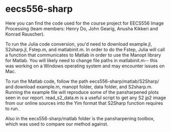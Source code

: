 # eecs556-sharp

Here you can find the code used for the course project for EECS556 Image Processing (team members: Henry Do, John Gearig, Anusha Kikkeri and Konrad Rauscher).

To run the Julia code conversion, you'd need to download example.jl, S2sharp.jl, Fstep.m, and matlabinit.m. In order to do the Fstep, Julia will call a function that communicates to Matlab in order to use the Manopt library for Matlab. You will likely need to change file paths in matlabinit.m-- this was working on a Windows operating system and may encounter issues on Mac. 

To run the Matlab code, follow the path eecs556-sharp/matlab/S2Sharp/ and download example.m, manopt folder, data folder, and S2sharp.m. Running the example file will reproduce some of the pansharpened plots seen in our report. read_s2_data.m is a useful script to get any S2 jp2 image from our online sources into the Yim format that S2Sharp function requires to run.  

Also in the eecs556-sharp/matlab folder is the pansharpening toolbox, which was used to compare our method against. 
